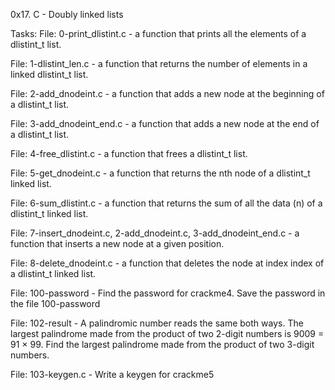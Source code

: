 0x17. C - Doubly linked lists

Tasks:
File: 0-print_dlistint.c - a function that prints all the elements of a dlistint_t list.

File: 1-dlistint_len.c - a function that returns the number of elements in a linked dlistint_t list.

File: 2-add_dnodeint.c - a function that adds a new node at the beginning of a dlistint_t list.

File: 3-add_dnodeint_end.c - a function that adds a new node at the end of a dlistint_t list.

File: 4-free_dlistint.c - a function that frees a dlistint_t list.

File: 5-get_dnodeint.c - a function that returns the nth node of a dlistint_t linked list.

File: 6-sum_dlistint.c - a function that returns the sum of all the data (n) of a dlistint_t linked list.

File: 7-insert_dnodeint.c, 2-add_dnodeint.c, 3-add_dnodeint_end.c - a function that inserts a new node at a given position.

File: 8-delete_dnodeint.c - a function that deletes the node at index index of a dlistint_t linked list.

File: 100-password - Find the password for crackme4. Save the password in the file 100-password

File: 102-result - A palindromic number reads the same both ways. The largest palindrome made from the product of two 2-digit numbers is 9009 = 91 × 99. Find the largest palindrome made from the product of two 3-digit numbers.

File: 103-keygen.c - Write a keygen for crackme5

